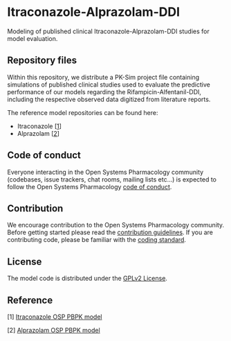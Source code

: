 # Itraconazole-Alprazolam-DDI

Modeling of published clinical Itraconazole-Alprazolam-DDI studies for model evaluation.


## Repository files

Within this repository, we distribute a PK-Sim project file containing simulations of published clinical studies used to evaluate the predictive performance of our models regarding the Rifampicin-Alfentanil-DDI, including the respective observed data digitized from literature reports.

The reference model repositories can be found here:

- Itraconazole [[1](#reference)]
- Alprazolam [[2](#reference)]

## Code of conduct

Everyone interacting in the Open Systems Pharmacology community (codebases, issue trackers, chat rooms, mailing lists etc...) is expected to follow the Open Systems Pharmacology [code of conduct](https://github.com/Open-Systems-Pharmacology/Suite/blob/master/CODE_OF_CONDUCT.md#contributor-covenant-code-of-conduct).

## Contribution

We encourage contribution to the Open Systems Pharmacology community. Before getting started please read the [contribution guidelines](https://github.com/Open-Systems-Pharmacology/Suite/blob/master/CONTRIBUTING.md#ways-to-contribute). If you are contributing code, please be familiar with the [coding standard](https://github.com/Open-Systems-Pharmacology/Suite/blob/master/CODING_STANDARDS.md#visual-studio-settings).

## License

The model code is distributed under the [GPLv2 License](https://github.com/Open-Systems-Pharmacology/Suite/blob/develop/LICENSE).

## Reference

[1] [Itraconazole OSP PBPK model](https://github.com/Open-Systems-Pharmacology/Itraconazole-Model)

[2] [Alprazolam OSP PBPK model](https://github.com/Open-Systems-Pharmacology/Alprazolam-Model)

